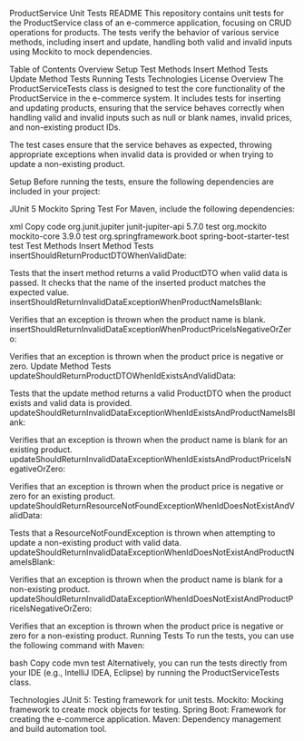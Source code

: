 ProductService Unit Tests README
This repository contains unit tests for the ProductService class of an e-commerce application, focusing on CRUD operations for products. The tests verify the behavior of various service methods, including insert and update, handling both valid and invalid inputs using Mockito to mock dependencies.

Table of Contents
Overview
Setup
Test Methods
Insert Method Tests
Update Method Tests
Running Tests
Technologies
License
Overview
The ProductServiceTests class is designed to test the core functionality of the ProductService in the e-commerce system. It includes tests for inserting and updating products, ensuring that the service behaves correctly when handling valid and invalid inputs such as null or blank names, invalid prices, and non-existing product IDs.

The test cases ensure that the service behaves as expected, throwing appropriate exceptions when invalid data is provided or when trying to update a non-existing product.

Setup
Before running the tests, ensure the following dependencies are included in your project:

JUnit 5
Mockito
Spring Test
For Maven, include the following dependencies:

xml
Copy code
<dependency>
    <groupId>org.junit.jupiter</groupId>
    <artifactId>junit-jupiter-api</artifactId>
    <version>5.7.0</version>
    <scope>test</scope>
</dependency>
<dependency>
    <groupId>org.mockito</groupId>
    <artifactId>mockito-core</artifactId>
    <version>3.9.0</version>
    <scope>test</scope>
</dependency>
<dependency>
    <groupId>org.springframework.boot</groupId>
    <artifactId>spring-boot-starter-test</artifactId>
    <scope>test</scope>
</dependency>
Test Methods
Insert Method Tests
insertShouldReturnProductDTOWhenValidDate:

Tests that the insert method returns a valid ProductDTO when valid data is passed.
It checks that the name of the inserted product matches the expected value.
insertShouldReturnInvalidDataExceptionWhenProductNameIsBlank:

Verifies that an exception is thrown when the product name is blank.
insertShouldReturnInvalidDataExceptionWhenProductPriceIsNegativeOrZero:

Verifies that an exception is thrown when the product price is negative or zero.
Update Method Tests
updateShouldReturnProductDTOWhenIdExistsAndValidData:

Tests that the update method returns a valid ProductDTO when the product exists and valid data is provided.
updateShouldReturnInvalidDataExceptionWhenIdExistsAndProductNameIsBlank:

Verifies that an exception is thrown when the product name is blank for an existing product.
updateShouldReturnInvalidDataExceptionWhenIdExistsAndProductPriceIsNegativeOrZero:

Verifies that an exception is thrown when the product price is negative or zero for an existing product.
updateShouldReturnResourceNotFoundExceptionWhenIdDoesNotExistAndValidData:

Tests that a ResourceNotFoundException is thrown when attempting to update a non-existing product with valid data.
updateShouldReturnInvalidDataExceptionWhenIdDoesNotExistAndProductNameIsBlank:

Verifies that an exception is thrown when the product name is blank for a non-existing product.
updateShouldReturnInvalidDataExceptionWhenIdDoesNotExistAndProductPriceIsNegativeOrZero:

Verifies that an exception is thrown when the product price is negative or zero for a non-existing product.
Running Tests
To run the tests, you can use the following command with Maven:

bash
Copy code
mvn test
Alternatively, you can run the tests directly from your IDE (e.g., IntelliJ IDEA, Eclipse) by running the ProductServiceTests class.

Technologies
JUnit 5: Testing framework for unit tests.
Mockito: Mocking framework to create mock objects for testing.
Spring Boot: Framework for creating the e-commerce application.
Maven: Dependency management and build automation tool.
